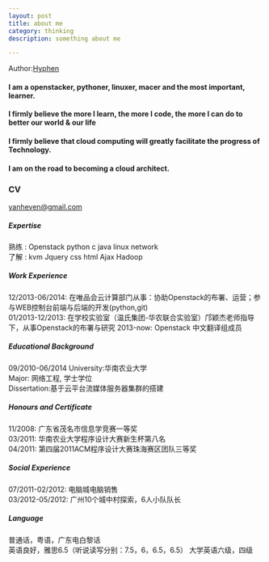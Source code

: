 ```yaml
---
layout: post
title: about me
category: thinking
description: something about me

---
```


Author:[Hyphen](http://weibo.com/344736086)



#### I am a openstacker, pythoner, linuxer, macer and the most important, learner.


#### I firmly believe the more I learn, the more I code, the more I can do to better our world & our life


#### I firmly believe that cloud computing will greatly facilitate the progress of Technology. 


#### I am on the road to becoming a cloud architect.

### CV

yanheven@gmail.com                                                                             

##### Expertise 	
熟练 : Openstack python c java linux network	
了解 : kvm Jquery css html Ajax Hadoop 

##### Work Experience		
12/2013-06/2014: 在唯品会云计算部门从事：协助Openstack的布署、运营；参与WEB控制台前端与后端的开发(python,git)		
01/2013-12/2013: 在学校实验室（温氏集团-华农联合实验室）邝颖杰老师指导下，从事Openstack的布署与研究
2013-now: Openstack 中文翻译组成员

##### Educational Background		
09/2010-06/2014 University:华南农业大学	
				 Major: 网络工程, 学士学位	
                Dissertation:基于云平台流媒体服务器集群的搭建


##### Honours and Certificate			
11/2008: 广东省茂名市信息学竞赛一等奖		
03/2011: 华南农业大学程序设计大赛新生杯第八名		
04/2011: 第四届2011ACM程序设计大赛珠海赛区团队三等奖

##### Social Experience		
07/2011-02/2012: 电脑城电脑销售		
03/2012-05/2012: 广州10个城中村探索，6人小队队长	

##### Language		
普通话，粤语，广东电白黎话		
英语良好，雅思6.5（听说读写分别：7.5，6，6.5，6.5）
大学英语六级，四级

